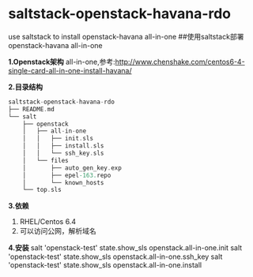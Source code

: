 saltstack-openstack-havana-rdo
==============================

use saltstack to install openstack-havana all-in-one
##使用saltstack部署openstack-havana all-in-one

**1.Openstack架构**
all-in-one,参考:http://www.chenshake.com/centos6-4-single-card-all-in-one-install-havana/

**2.目录结构**
```ObjectiveC
saltstack-openstack-havana-rdo
├── README.md
└── salt
    ├── openstack
    │   ├── all-in-one
    │   │   ├── init.sls
    │   │   ├── install.sls
    │   │   └── ssh_key.sls
    │   └── files
    │       ├── auto_gen_key.exp
    │       ├── epel-163.repo
    │       └── known_hosts
    └── top.sls
```

**3.依赖**
1. RHEL/Centos 6.4
2. 可以访问公网，解析域名

**4.安装**
salt 'openstack-test' state.show_sls openstack.all-in-one.init
salt 'openstack-test' state.show_sls openstack.all-in-one.ssh_key
salt 'openstack-test' state.show_sls openstack.all-in-one.install

